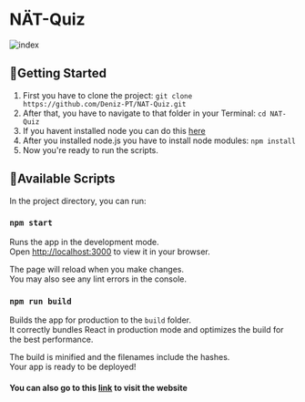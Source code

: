 
# NÄT-Quiz

![index](./NAT-Quiz/nat-quiz/NAT-Quiz_indexpng.png)

## 🚀Getting Started
1. First you have to clone the project:
    `git clone https://github.com/Deniz-PT/NAT-Quiz.git`
2. After that, you have to navigate to that folder in your Terminal:
   `cd NAT-Quiz`
3. If you havent installed node you can do this [here](https://nodejs.org/en/download)
4. After you installed node.js you have to install node modules:
   `npm install`
5. Now you're ready to run the scripts.

## 📄Available Scripts

In the project directory, you can run:

### `npm start`

Runs the app in the development mode.\
Open [http://localhost:3000](http://localhost:3000) to view it in your browser.

The page will reload when you make changes.\
You may also see any lint errors in the console.

### `npm run build`

Builds the app for production to the `build` folder.\
It correctly bundles React in production mode and optimizes the build for the best performance.

The build is minified and the filenames include the hashes.\
Your app is ready to be deployed!

#### You can also go to this [link](https://deniz-pt.github.io/NAT-Quiz) to visit the website

